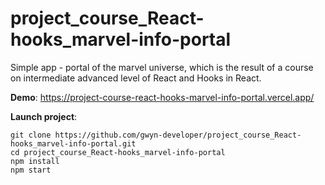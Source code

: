 # project_course_React-hooks_marvel-info-portal

Simple app - portal of the marvel universe, which is the result of a course on intermediate advanced level of React and Hooks in React.

**Demo**: https://project-course-react-hooks-marvel-info-portal.vercel.app/

**Launch project**:
```
git clone https://github.com/gwyn-developer/project_course_React-hooks_marvel-info-portal.git
cd project_course_React-hooks_marvel-info-portal
npm install
npm start
```
